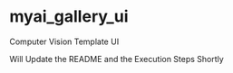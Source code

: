 # myai_gallery_ui
Computer Vision Template UI

Will Update the README and the Execution Steps Shortly
